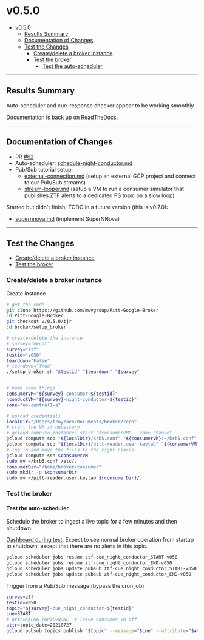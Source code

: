 # v0.5.0<a name="v050"></a>

<!-- mdformat-toc start --slug=github --maxlevel=6 --minlevel=1 -->

- [v0.5.0](#v050)
  - [Results Summary](#results-summary)
  - [Documentation of Changes](#documentation-of-changes)
  - [Test the Changes](#test-the-changes)
    - [Create/delete a broker instance](#createdelete-a-broker-instance)
    - [Test the broker](#test-the-broker)
      - [Test the auto-scheduler](#test-the-auto-scheduler)

<!-- mdformat-toc end -->

______________________________________________________________________

## Results Summary<a name="results-summary"></a>

Auto-scheduler and cue-response checker appear to be working smoothly.

Documentation is back up on ReadTheDocs.

______________________________________________________________________

## Documentation of Changes<a name="documentation-of-changes"></a>

- PR [#62](https://github.com/mwvgroup/Pitt-Google-Broker/pull/62)
- Auto-scheduler: [schedule-night-conductor.md](schedule-night-conductor.md)
- Pub/Sub tutorial setup:
  - [external-connection.md](external-connection.md) (setup an external GCP project and
    connect to our Pub/Sub streams)
  - [stream-looper.md](stream-looper.md) (setup a VM to run a consumer simulator that
    publishes ZTF alerts to a dedicated PS topic on a slow loop)

Started but didn't finish; TODO in a future version (this is v0.7.0):

- [supernnova.md](../v0.7.0/supernnova.md) (implement SuperNNova)

______________________________________________________________________

## Test the Changes<a name="test-the-changes"></a>

- [Create/delete a broker instance](#createdelete-a-broker-instance)
- [Test the broker](#test-the-broker)

<!-- fs -->

### Create/delete a broker instance<a name="createdelete-a-broker-instance"></a>

Create instance

```bash
# get the code
git clone https://github.com/mwvgroup/Pitt-Google-Broker
cd Pitt-Google-Broker
git checkout v/0.5.0/tjr
cd broker/setup_broker

# create/delete the instance
# survey="decat"
survey="ztf"
testid="v050"
teardown="False"
# teardown="True"
./setup_broker.sh "$testid" "$teardown" "$survey"


# name some things
consumerVM="${survey}-consumer-${testid}"
nconductVM="${survey}-night-conductor-${testid}"
zone="us-central1-a"

# upload credentials
localDir="/Users/troyraen/Documents/broker/repo"
# start the VM if necessary
# gcloud compute instances start "$consumerVM" --zone "$zone"
gcloud compute scp "${localDir}/krb5.conf" "${consumerVM}:~/krb5.conf" --zone="$zone"
gcloud compute scp "${localDir}/pitt-reader.user.keytab" "${consumerVM}:~/pitt-reader.user.keytab" --zone="$zone"
# log in and move the files to the right places
gcloud compute ssh $consumerVM
sudo mv ~/krb5.conf /etc/.
consumerDir="/home/broker/consumer"
sudo mkdir -p $consumerDir
sudo mv ~/pitt-reader.user.keytab ${consumerDir}/.
```

### Test the broker<a name="test-the-broker"></a>

#### Test the auto-scheduler<a name="test-the-auto-scheduler"></a>

Schedule the broker to ingest a live topic for a few minutes and then shutdown.

[Dashboard during test](https://console.cloud.google.com/monitoring/dashboards/builder/broker-instance-ztf-v050?project=ardent-cycling-243415&dashboardBuilderState=%257B%2522editModeEnabled%2522:false%257D&startTime=20210724T200000-04:00&endTime=20210724T202000-04:00).
Expect to see normal broker operation from startup to shutdown, except that there are no
alerts in this topic.

```bash
gcloud scheduler jobs resume ztf-cue_night_conductor_START-v050
gcloud scheduler jobs resume ztf-cue_night_conductor_END-v050
gcloud scheduler jobs update pubsub ztf-cue_night_conductor_START-v050 --schedule '01 00 * * *'
gcloud scheduler jobs update pubsub ztf-cue_night_conductor_END-v050 --schedule '11 00 * * *'
```

Trigger from a Pub/Sub message (bypass the cron job)

```bash
survey=ztf
testid=v050
topic="${survey}-cue_night_conductor-${testid}"
cue=START
# attr=KAFKA_TOPIC=NONE  # leave consumer VM off
attr=topic_date=20210727
gcloud pubsub topics publish "$topic" --message="$cue" --attribute="$attr"
```

<!-- fe Test the Changes -->
